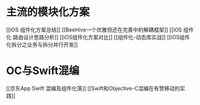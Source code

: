 # 主流的模块化方案
[[iOS 组件化方案总结]]
[[BeeHive一个优雅但还在完善中的解耦框架]]
[[iOS 组件化  路由设计思路分析]]
[[iOS组件化方案对比]]
[[组件化-动态库实战]]
[[iOS组件化拆分之业务与拆分并行开发]]

# OC与Swift混编
[[京东App Swift 混编及组件化落]]
[[Swift和Objective-C混编在有赞移动的实践]]
